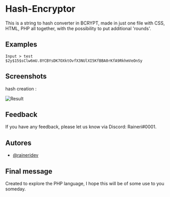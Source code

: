 
# Hash-Encryptor
This is a string to hash converter in BCRYPT, made in just one file with CSS, HTML, PHP all together, with the possibility to put additional 'rounds'.
## Examples

```
Input > test
$2y$15$sClw6mU.8YCBYsDK7OXktOvfX3NUlXI5KfBBA0rKfA9RkhmVeOnSy
```


## Screenshots
hash creation :

![Result]([https://media.discordapp.net/attachments/1083425433653104723/1116828255031414835/image.png?width=1180&height=372](https://media.discordapp.net/attachments/1080586501387190344/1225799902609539164/image.png?ex=6622721f&is=660ffd1f&hm=596fab6fe240bf9bd09f59ded091b781a1b80ee9ee3435af9b14b35a1400c8c3&=&format=webp&quality=lossless&width=1440&height=603))


## Feedback

If you have any feedback, please let us know via Discord: Raineri#0001.


## Autores

- [@raineridev](https://www.github.com/raineridev)


## Final message
Created to explore the PHP language, I hope this will be of some use to you someday.
